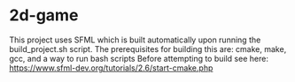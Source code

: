 # 2d-game
This project uses SFML which is built automatically upon running the build_project.sh script.
The prerequisites for building this are: cmake, make, gcc, and a way to run bash scripts
Before attempting to build see here: https://www.sfml-dev.org/tutorials/2.6/start-cmake.php

